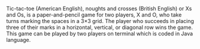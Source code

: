 Tic-tac-toe (American English), noughts and crosses (British English) or Xs and Os, is a paper-and-pencil game for two players, X and O, who take turns marking the spaces in a 3×3 grid. The player who succeeds in placing three of their marks in a horizontal, vertical, or diagonal row wins the game. This game can be played by two players on terminal which is coded in Java language.
